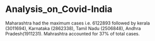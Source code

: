 # Analysis_on_Covid-India
Maharashtra had the maximum cases i.e. 6122893 followed by kerala (3011694), Karnataka (2862338), Tamil Nadu (2506848), Andhra Pradesh(1911231).
Mahrashtra accounted for 37% of total cases.
